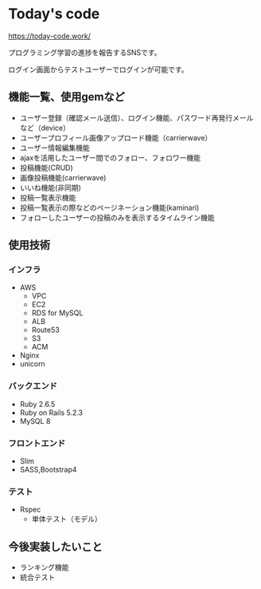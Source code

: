# Today's code

https://today-code.work/

プログラミング学習の進捗を報告するSNSです。

ログイン画面からテストユーザーでログインが可能です。

## 機能一覧、使用gemなど

- ユーザー登録（確認メール送信）、ログイン機能、パスワード再発行メールなど（device）
- ユーザープロフィール画像アップロード機能（carrierwave）
- ユーザー情報編集機能
- ajaxを活用したユーザー間でのフォロー、フォロワー機能
- 投稿機能(CRUD)
- 画像投稿機能(carrierwave)
- いいね機能(非同期)
- 投稿一覧表示機能
- 投稿一覧表示の際などのページネーション機能(kaminari)
- フォローしたユーザーの投稿のみを表示するタイムライン機能

## 使用技術

### インフラ
- AWS
  - VPC
  - EC2
  - RDS for MySQL
  - ALB
  - Route53
  - S3
  - ACM
- Nginx
- unicorn

### バックエンド
- Ruby 2.6.5
- Ruby on Rails 5.2.3
- MySQL 8

### フロントエンド
- Slim
- SASS,Bootstrap4

### テスト
- Rspec
  - 単体テスト（モデル）

## 今後実装したいこと
- ランキング機能
- 統合テスト
